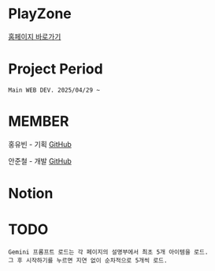# PlayZone

[홈페이지 바로가기](https://dsautoline.com)

# Project Period

    Main WEB DEV. 2025/04/29 ~
    
# MEMBER

홍유빈 - 기획 
[GitHub](https://github.com/binihaus)
  
안준철 - 개발
[GitHub](https://github.com/CookiePawn)

  
# Notion
    


# TODO
    Gemini 프롬프트 로드는 각 페이지의 설명부에서 최초 5개 아이템을 로드.
    그 후 시작하기를 누르면 지연 없이 순차적으로 5개씩 로드.
